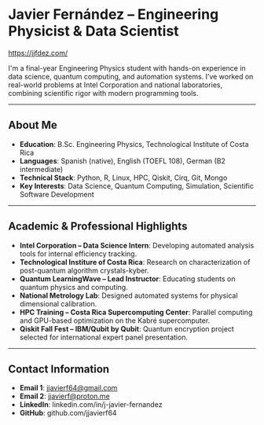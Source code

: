 # Javier Fernández – Engineering Physicist & Data Scientist

https://jjfdez.com/

I'm a final-year Engineering Physics student with hands-on experience in data science, quantum computing, and automation systems. I’ve worked on real-world problems at Intel Corporation and national laboratories, combining scientific rigor with modern programming tools.

---

## About Me

- **Education**: B.Sc. Engineering Physics, Technological Institute of Costa Rica  
- **Languages**: Spanish (native), English (TOEFL 108), German (B2 intermediate)  
- **Technical Stack**: Python, R, Linux, HPC, Qiskit, Cirq, Git, Mongo
- **Key Interests**: Data Science, Quantum Computing, Simulation, Scientific Software Development

---

## Academic & Professional Highlights

- **Intel Corporation – Data Science Intern**: Developing automated analysis tools for internal efficiency tracking.
- **Technological Institure of Costa Rica**: Research on characterization of post-quantum algorithm crystals-kyber.
- **Quantum LearningWave – Lead Instructor**: Educating students on quantum physics and computing.
- **National Metrology Lab**: Designed automated systems for physical dimensional calibration.
- **HPC Training – Costa Rica Supercomputing Center**: Parallel computing and GPU-based optimization on the Kabré supercomputer.
- **Qiskit Fall Fest – IBM/Qubit by Qubit**: Quantum encryption project selected for international expert panel presentation.

---

## Contact Information

- **Email 1**: jjavierf64@gmail.com
- **Email 2**: jjavierf@proton.me
- **LinkedIn**: linkedin.com/in/j-javier-fernandez
- **GitHub**: github.com/jjavierf64
